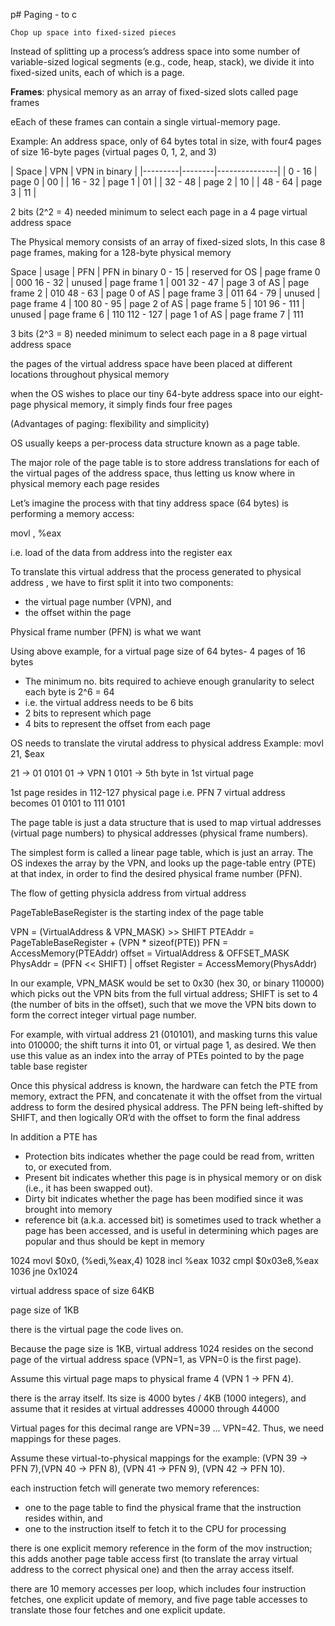 p# Paging - to c

	Chop up space into fixed-sized pieces

Instead of splitting up a process’s address space into some number of
variable-sized logical segments (e.g., code, heap, stack), we divide it into
 fixed-sized units, each of which is a page.

**Frames**: physical memory as an array of fixed-sized slots called page frames

eEach of these frames can contain a single virtual-memory page.

Example:
An address space,
only of 64 bytes total in size, 
with four4 pages of size 16-byte pages
(virtual pages 0, 1, 2, and 3)

| Space     | VPN    | VPN in binary
 |
|---------|--------|---------------|
| 0 - 16    | page 0 | 00
            |
| 16 - 32   | page 1 | 01
            |
| 32 - 48   | page 2 | 10
            |
| 48 - 64   | page 3 | 11            |


2 bits (2^2 = 4) needed minimum to select each page in a 4 page virtual address space

The Physical memory consists of an array of fixed-sized slots, 
In this case 8 page frames, 
 making for a 128-byte physical memory

Space     | usage           | PFN          | PFN in binary
0 - 15    | reserved for OS | page frame 0 | 000
16 - 32   | unused          | page frame 1 | 001
32 - 47   | page 3 of AS    | page frame 2 | 010
48 - 63   | page 0 of AS    | page frame 3 | 011
64 - 79   | unused          | page frame 4 | 100
80 - 95   | page 2 of AS    | page frame 5 | 101
96 - 111  | unused          | page frame 6 | 110
112 - 127 | page 1 of AS    | page frame 7 | 111

3 bits (2^3 = 8) needed minimum to select each page in a 8 page virtual address space

the pages of the virtual address space have been placed at different locations
throughout physical memory

when the OS wishes to place our tiny 64-byte
address space into our eight-page physical memory, it simply finds four free pages

(Advantages of paging: flexibility and simplicity)

OS usually keeps a per-process data structure known as a page table.
 
The major role of the page table is to store address translations for each of the virtual pages of the address space, thus letting us know where in physical memory each page resides

Let’s imagine the process with that tiny address space (64 bytes) is performing
a memory access:

movl <virtual address>, %eax

i.e. load of the data from address <virtual address> into the register eax

To translate this virtual address that the process generated to physical address , 
we have to first split it into two components: 
- the virtual page number (VPN), and
- the offset within the page

Physical frame number (PFN) is what we want

Using above example, for a virtual page size of 64 bytes- 4 pages of 16 bytes
- The minimum no. bits required to achieve enough granularity to select each byte is 2^6 = 64
- i.e. the virtual address needs to be 6 bits
- 2 bits to represent which page
- 4 bits to represent the offset from each page

OS needs to translate the virutal address to physical address
Example:
movl 21, $eax

21 -> 01 0101
01 -> VPN 1
0101 -> 5th byte in 1st virtual page

1st page resides in 112-127 physical page i.e. PFN 7 
virtual address becomes 01 0101 to 111 0101

The page table is just a data structure that is used to map virtual addresses (virtual page numbers) to physical addresses (physical frame numbers). 

The simplest form is called a linear page table, which is just an array. 
The OS indexes the array by the VPN, 
and looks up the page-table entry (PTE) at that index,
in order to find the desired physical frame number (PFN).

The flow of getting physicla address from virtual address

PageTableBaseRegister is the starting index of the page table

  VPN = (VirtualAddress & VPN_MASK) >> SHIFT
  PTEAddr = PageTableBaseRegister + (VPN * sizeof(PTE))
  PFN = AccessMemory(PTEAddr)
  offset = VirtualAddress & OFFSET_MASK
  PhysAddr = (PFN << SHIFT) | offset
  Register = AccessMemory(PhysAddr)

In our example, VPN_MASK would be set to 0x30 (hex 30, or binary
110000) which picks out the VPN bits from the full virtual address; 
SHIFT is set to 4 (the number of bits in the offset), such that we move the VPN
bits down to form the correct integer virtual page number. 

For example, with virtual address 21 (010101), and masking turns this value into
010000; the shift turns it into 01, or virtual page 1, as desired. We then use
this value as an index into the array of PTEs pointed to by the page table
base register

Once this physical address is known, the hardware can fetch the PTE
from memory, extract the PFN, and concatenate it with the offset from
the virtual address to form the desired physical address. The PFN being left-shifted by SHIFT, and then logically OR’d with the offset to form the final address

In addition a PTE has
- Protection bits indicates whether the page could be read from, written to, or executed from. 
- Present bit indicates whether this page is in physical memory or on disk (i.e., it has been swapped out).
- Dirty bit indicates whether the page has been modified since it was brought into memory
- reference bit (a.k.a. accessed bit) is sometimes used to track whether a page has been accessed, and is useful in determining which pages are popular and thus should be kept in memory


1024 movl $0x0, (%edi,%eax,4)
1028 incl %eax
1032 cmpl $0x03e8,%eax
1036 jne 0x1024

virtual address space of size 64KB

page size of 1KB

there is the virtual page the code lives on. 

Because the page size is 1KB, 
virtual address 1024 resides on the second page of the virtual address space 
(VPN=1, as VPN=0 is the first page). 

Assume this virtual page maps to physical frame 4 (VPN 1 → PFN 4).

there is the array itself. Its size is 4000 bytes / 4KB (1000 integers),
and assume that it resides at virtual addresses 40000 through 44000

Virtual pages for this decimal range are VPN=39 ... VPN=42. 
Thus, we need mappings for these pages. 

Assume these virtual-to-physical mappings for the example: 
(VPN 39 → PFN 7),(VPN 40 → PFN 8), (VPN 41 → PFN 9), (VPN 42 → PFN 10).

each instruction fetch will generate two memory references:
- one to the page table to find the physical frame that the instruction resides within, and 
- one to the instruction itself to fetch it to the CPU for processing

there is one explicit memory reference in the form of
the mov instruction; this adds another page table access first (to translate
the array virtual address to the correct physical one) and then the array
access itself.

there are 10 memory accesses per loop,
which includes four instruction fetches, one explicit update of memory,
and five page table accesses to translate those four fetches and one explicit
update.

















<!--stackedit_data:
eyJoaXN0b3J5IjpbLTE4Njc1NzgzNzldfQ==
-->
